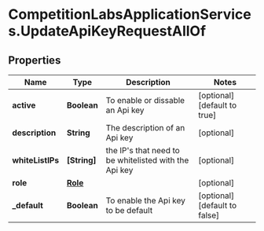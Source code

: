 # CompetitionLabsApplicationServices.UpdateApiKeyRequestAllOf

## Properties

Name | Type | Description | Notes
------------ | ------------- | ------------- | -------------
**active** | **Boolean** | To enable or dissable an Api key | [optional] [default to true]
**description** | **String** | The description of an Api key | [optional] 
**whiteListIPs** | **[String]** | the IP&#39;s that need to be whitelisted with the Api key | [optional] 
**role** | [**Role**](Role.md) |  | [optional] 
**_default** | **Boolean** | To enable the Api key to be default | [optional] [default to false]



